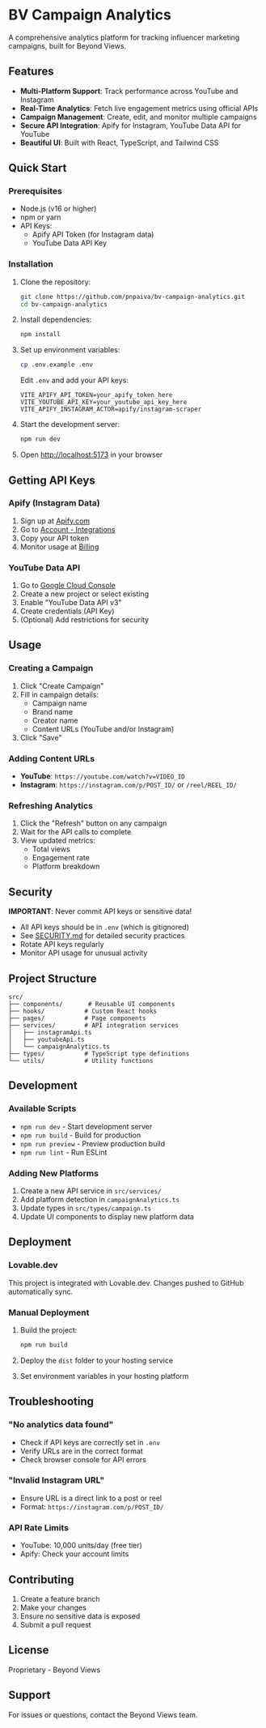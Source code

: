 # BV Campaign Analytics

A comprehensive analytics platform for tracking influencer marketing campaigns, built for Beyond Views.

## Features

- **Multi-Platform Support**: Track performance across YouTube and Instagram
- **Real-Time Analytics**: Fetch live engagement metrics using official APIs
- **Campaign Management**: Create, edit, and monitor multiple campaigns
- **Secure API Integration**: Apify for Instagram, YouTube Data API for YouTube
- **Beautiful UI**: Built with React, TypeScript, and Tailwind CSS

## Quick Start

### Prerequisites

- Node.js (v16 or higher)
- npm or yarn
- API Keys:
  - Apify API Token (for Instagram data)
  - YouTube Data API Key

### Installation

1. Clone the repository:
   ```bash
   git clone https://github.com/pnpaiva/bv-campaign-analytics.git
   cd bv-campaign-analytics
   ```

2. Install dependencies:
   ```bash
   npm install
   ```

3. Set up environment variables:
   ```bash
   cp .env.example .env
   ```
   
   Edit `.env` and add your API keys:
   ```
   VITE_APIFY_API_TOKEN=your_apify_token_here
   VITE_YOUTUBE_API_KEY=your_youtube_api_key_here
   VITE_APIFY_INSTAGRAM_ACTOR=apify/instagram-scraper
   ```

4. Start the development server:
   ```bash
   npm run dev
   ```

5. Open [http://localhost:5173](http://localhost:5173) in your browser

## Getting API Keys

### Apify (Instagram Data)

1. Sign up at [Apify.com](https://apify.com)
2. Go to [Account - Integrations](https://console.apify.com/account/integrations)
3. Copy your API token
4. Monitor usage at [Billing](https://console.apify.com/billing/payment)

### YouTube Data API

1. Go to [Google Cloud Console](https://console.cloud.google.com/)
2. Create a new project or select existing
3. Enable "YouTube Data API v3"
4. Create credentials (API Key)
5. (Optional) Add restrictions for security

## Usage

### Creating a Campaign

1. Click "Create Campaign"
2. Fill in campaign details:
   - Campaign name
   - Brand name
   - Creator name
   - Content URLs (YouTube and/or Instagram)
3. Click "Save"

### Adding Content URLs

- **YouTube**: `https://youtube.com/watch?v=VIDEO_ID`
- **Instagram**: `https://instagram.com/p/POST_ID/` or `/reel/REEL_ID/`

### Refreshing Analytics

1. Click the "Refresh" button on any campaign
2. Wait for the API calls to complete
3. View updated metrics:
   - Total views
   - Engagement rate
   - Platform breakdown

## Security

**IMPORTANT**: Never commit API keys or sensitive data!

- All API keys should be in `.env` (which is gitignored)
- See [SECURITY.md](SECURITY.md) for detailed security practices
- Rotate API keys regularly
- Monitor API usage for unusual activity

## Project Structure

```
src/
├── components/       # Reusable UI components
├── hooks/           # Custom React hooks
├── pages/           # Page components
├── services/        # API integration services
│   ├── instagramApi.ts
│   ├── youtubeApi.ts
│   └── campaignAnalytics.ts
├── types/           # TypeScript type definitions
└── utils/           # Utility functions
```

## Development

### Available Scripts

- `npm run dev` - Start development server
- `npm run build` - Build for production
- `npm run preview` - Preview production build
- `npm run lint` - Run ESLint

### Adding New Platforms

1. Create a new API service in `src/services/`
2. Add platform detection in `campaignAnalytics.ts`
3. Update types in `src/types/campaign.ts`
4. Update UI components to display new platform data

## Deployment

### Lovable.dev

This project is integrated with Lovable.dev. Changes pushed to GitHub automatically sync.

### Manual Deployment

1. Build the project:
   ```bash
   npm run build
   ```

2. Deploy the `dist` folder to your hosting service

3. Set environment variables in your hosting platform

## Troubleshooting

### "No analytics data found"
- Check if API keys are correctly set in `.env`
- Verify URLs are in the correct format
- Check browser console for API errors

### "Invalid Instagram URL"
- Ensure URL is a direct link to a post or reel
- Format: `https://instagram.com/p/POST_ID/`

### API Rate Limits
- YouTube: 10,000 units/day (free tier)
- Apify: Check your account limits

## Contributing

1. Create a feature branch
2. Make your changes
3. Ensure no sensitive data is exposed
4. Submit a pull request

## License

Proprietary - Beyond Views

## Support

For issues or questions, contact the Beyond Views team.